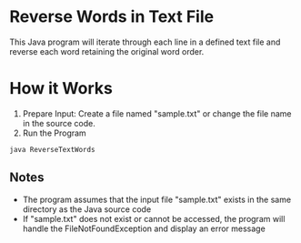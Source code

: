 # Reverse Words in Text File

This Java program will iterate through each line in a defined text file and reverse each word retaining the original word order. 

# How it Works
1. Prepare Input: Create a file named "sample.txt" or change the file name in the source code.
2. Run the Program
```
java ReverseTextWords
```

## Notes
- The program assumes that the input file "sample.txt" exists in the same directory as the Java source code
- If "sample.txt" does not exist or cannot be accessed, the program will handle the FileNotFoundException and display an error message
